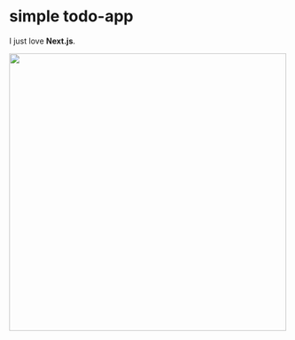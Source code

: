# simple todo-app 
I just love **Next.js**.
<div> <img src='https://user-images.githubusercontent.com/86893073/181903063-aabf9e89-c05a-493c-8fb0-b1423f5cb600.png' width='500px'/> </div>
